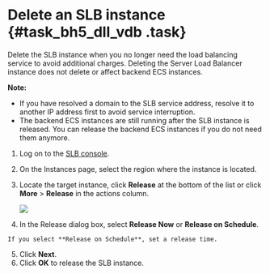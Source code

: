 # Delete an SLB instance {#task_bh5_dll_vdb .task}

Delete the SLB instance when you no longer need the load balancing service to avoid additional charges. Deleting the Server Load Balancer instance does not delete or affect backend ECS instances.

**Note:** 

-   If you have resolved a domain to the SLB service address, resolve it to another IP address first to avoid service interruption.
-   The backend ECS instances are still running after the SLB instance is released. You can release the backend ECS instances if you do not need them anymore.

1.  Log on to the [SLB console](https://slb.console.aliyun.com/slb). 
2.   On the Instances page, select the region where the instance is located. 
3.  Locate the target instance, click **Release** at the bottom of the list or click **More** \> **Release** in the actions column. 

    ![](http://static-aliyun-doc.oss-cn-hangzhou.aliyuncs.com/assets/img/15703/15353617427522_en-US.png)

4.   In the Release dialog box, select **Release Now** or **Release on Schedule**. 

    If you select **Release on Schedule**, set a release time.

5.  Click **Next**. 
6.  Click **OK** to release the SLB instance. 

